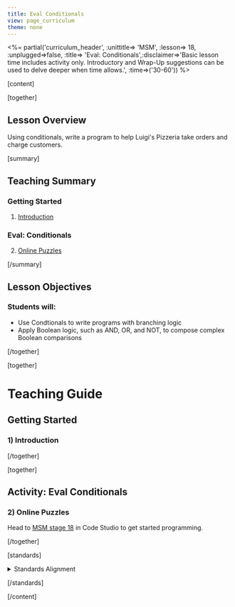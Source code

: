 ```yaml
---
title: Eval Conditionals
view: page_curriculum
theme: none
---
```



<%= partial('curriculum_header', :unittitle=> 'MSM', :lesson=> 18, :unplugged=>false, :title=> 'Eval: Conditionals',:disclaimer=>'Basic lesson time includes activity only. Introductory and Wrap-Up suggestions can be used to delve deeper when time allows.', :time=>('30-60')) %>

[content]

[together]

## Lesson Overview

Using conditionals, write a program to help Luigi's Pizzeria take orders and charge customers.

[summary]

## Teaching Summary
### **Getting Started**
 
1) [Introduction](#GetStarted)  

### **Eval: Conditionals**  

2) [Online Puzzles](#Activity1)

[/summary]

## Lesson Objectives 
### Students will:

- Use Condtionals to write programs with branching logic
- Apply Boolean logic, such as AND, OR, and NOT, to compose complex Boolean comparisons

[/together]

[together]

# Teaching Guide

## Getting Started


### <a name="GetStarted"></a> 1) Introduction



[/together]

[together]

## Activity: Eval Conditionals
### <a name="Activity1"></a> 2) Online Puzzles

Head to [MSM stage 18](http://studio.code.org/s/msm/stage/18/puzzle/1) in Code Studio to get started programming.

[/together]


[standards]

<details>
<summary>Standards Alignment</summary>

### Common Core Mathematical Practices
 
- 1. Make sense of problems and persevere in solving them.
- 2. Reason abstractly and quantitatively.
- 3. Construct viable arguments and critique the reasoning of others.
- 4. Model with mathematics.
- 5. Use appropriate tools strategically.
- 6. Attend to precision.
- 7. Look for and make use of structure.
- 8. Look for and express regularity in repeated reasoning.

### Common Core Math Standards

- A-SSE.1-2: The student interprets the structure of expressions to solve problems in context.

</details>

[/standards]

[/content]

<link rel="stylesheet" type="text/css" href="../docs/morestyle.css"/>
